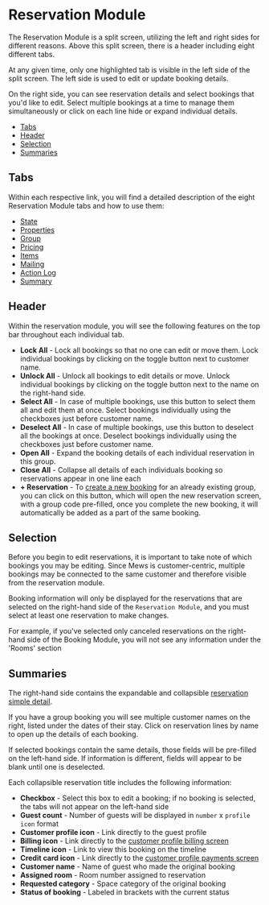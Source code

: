 # Reservation Module

The Reservation Module is a split screen, utilizing the left and right sides for different reasons. Above this split screen, there is a header including eight different tabs.

At any given time, only one highlighted tab is visible in the left side of the split screen. The left side is used to edit or update booking details.

On the right side, you can see reservation details and select bookings that you'd like to edit. Select multiple bookings at a time to manage them simultaneously or click on each line hide or expand individual details.

* [Tabs](./#tabs)
* [Header](./#header)
* [Selection](./#selection)
* [Summaries](./#summaries)

## Tabs

Within each respective link, you will find a detailed description of the eight Reservation Module tabs and how to use them:

* [State](https://github.com/mews-systems/commander-guide/tree/aba4aad5c9d2bc8ec74b2a6c202f25d981c8b45b/reservations/reservation-module/state.html)
* [Properties](https://github.com/mews-systems/commander-guide/tree/aba4aad5c9d2bc8ec74b2a6c202f25d981c8b45b/reservations/reservation-module/properties.html)
* [Group](rm-group.md)
* [Pricing](rm-pricing.md)
* [Items](rm-items.md)
* [Mailing](rm-mailing.md)
* [Action Log](rm-action-log.md)
* [Summary](rm-summary.md)

## Header

Within the reservation module, you will see the following features on the top bar throughout each individual tab.

* **Lock All** - Lock all bookings so that no one can edit or move them. Lock individual bookings by clicking on the toggle button next to customer name. 
* **Unlock All** - Unlock all bookings to edit details or move. Unlock individual bookings by clicking on the toggle button next to the name on the right-hand side. 
* **Select All** - In case of multiple bookings, use this button to select them all and edit them at once. Select bookings individually using the checkboxes just before customer name. 
* **Deselect All** - In case of multiple bookings, use this button to deselect all the bookings at once. Deselect bookings individually using the checkboxes just before customer name. 
* **Open All** - Expand the booking details of each individual reservation in this group.
* **Close All** - Collapse all details of each individuals booking so reservations appear in one line each
* **+ Reservation** - To [create a new booking](../create-a-reservation-nnrs.md) for an already existing group, you can click on this button, which will open the new reservation screen, with a group code pre-filled, once you complete the new booking, it will automatically be added as a part of the same booking.

## Selection

Before you begin to edit reservations, it is important to take note of which bookings you may be editing. Since Mews is customer-centric, multiple bookings may be connected to the same customer and therefore visible from the reservation module.

Booking information will only be displayed for the reservations that are selected on the right-hand side of the `Reservation Module`, and you must select at least one reservation to make changes.

For example, if you've selected only canceled reservations on the right-hand side of the Booking Module, you will not see any information under the 'Rooms' section

## Summaries

The right-hand side contains the expandable and collapsible [reservation simple detail](../simple-detail.md).

If you have a group booking you will see multiple customer names on the right, listed under the dates of their stay. Click on reservation lines by name to open up the details of each booking.

If selected bookings contain the same details, those fields will be pre-filled on the left-hand side. If information is different, fields will appear to be blank until one is deselected.

Each collapsible reservation title includes the following information:

* **Checkbox** - Select this box to edit a booking; if no booking is selected, the tabs will not appear on the left-hand side
* **Guest count** - Number of guests will be displayed in `number` x `profile icon` format
* **Customer profile icon** - Link directly to the guest profile
* **Billing icon** - Link directly to the [customer profile billing screen](../../profiles/customer-profile/billing/)
* **Timeline icon** - Link to view this booking on the timeline
* **Credit card icon** - Link directly to the [customer profile payments screen](../../profiles/customer-profile/payments/)
* **Customer name** - Name of guest who made the original booking
* **Assigned room** - Room number assigned to reservation
* **Requested category** - Space category of the original booking
* **Status of booking** - Labeled in brackets with the current status

